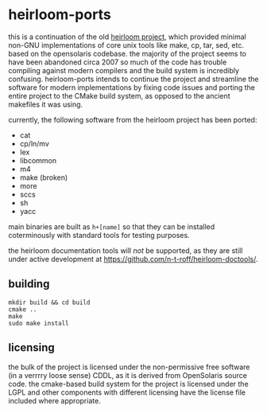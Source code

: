 # heirloom-ports

this is a continuation of the old [heirloom project](http://heirloom.sourceforge.net), which provided minimal non-GNU implementations of core unix tools like make, cp, tar, sed, etc. based on the opensolaris codebase. the majority of the project seems to have been abandoned circa 2007 so much of the code has trouble compiling against modern compilers and the build system is incredibly confusing. heirloom-ports intends to continue the project and streamline the software for modern implementations by fixing code issues and porting the entire project to the CMake build system, as opposed to the ancient makefiles it was using.

currently, the following software from the heirloom project has been ported:
* cat
* cp/ln/mv
* lex
* libcommon
* m4
* make (broken)
* more
* sccs
* sh
* yacc

main binaries are built as `h+[name]` so that they can be installed coterminously with standard tools for testing purposes.

the heirloom documentation tools will *not* be supported, as they are still under active development at https://github.com/n-t-roff/heirloom-doctools/.

## building

    mkdir build && cd build
    cmake ..
    make
    sudo make install

## licensing
the bulk of the project is licensed under the non-permissive free software (in a verrrry loose sense) CDDL, as it is derived from OpenSolaris source code. the cmake-based build system for the project is licensed under the LGPL and other components with different licensing have the license file included where appropriate.
